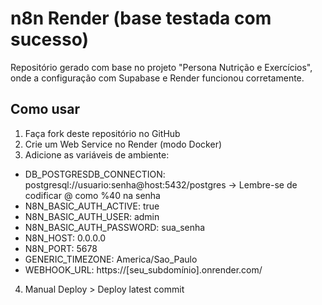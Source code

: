 # n8n Render (base testada com sucesso)

Repositório gerado com base no projeto "Persona Nutrição e Exercícios", onde a configuração com Supabase e Render funcionou corretamente.

## Como usar

1. Faça fork deste repositório no GitHub
2. Crie um Web Service no Render (modo Docker)
3. Adicione as variáveis de ambiente:

- DB_POSTGRESDB_CONNECTION: postgresql://usuario:senha@host:5432/postgres
  → Lembre-se de codificar @ como %40 na senha
- N8N_BASIC_AUTH_ACTIVE: true
- N8N_BASIC_AUTH_USER: admin
- N8N_BASIC_AUTH_PASSWORD: sua_senha
- N8N_HOST: 0.0.0.0
- N8N_PORT: 5678
- GENERIC_TIMEZONE: America/Sao_Paulo
- WEBHOOK_URL: https://[seu_subdomínio].onrender.com/

4. Manual Deploy > Deploy latest commit